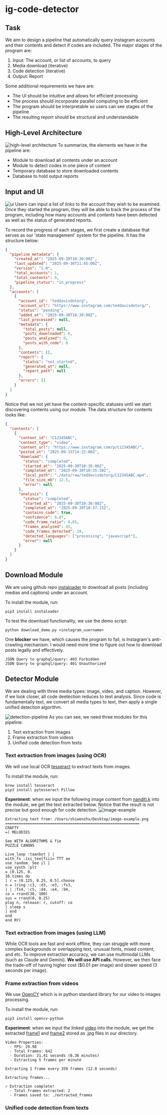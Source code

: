 # ig-code-detector

## Task

We aim to design a pipeline that automatically query instagram accounts and their contents and detect if codes are included. The major stages of the program are:
1. Input: The account, or list of accounts, to query
2. Media download (iterative)
3. Code detection (iterative)
4. Output: Report

Some additional requirements we have are:
* The UI should be intuitive and allows for efficient processing
* The process should incorporate parallel computing to be efficient
* The program should be interpretable so users can see stages of the pipeline
* The resulting report should be structural and understandable

## High-Level Architecture
![high-level architecture](./report-materials/architecture.png)
To summarize, the elements we have in the pipeline are:
* Module to download all contents under an account
* Module to detect codes in one piece of content
* Temporary database to store downloaded contents
* Database to hold output reports

## Input and UI
![ui](./report-materials/ui.001.png)
Users can input a list of links to the account they wish to be examined. Once they started the program, they will be able to track the process of the program, including how many accounts and contents have been detected as well as the status of generated reports.

To record the progress of each stages, we first create a database that serves as our 'state management' system for the pipeline. It has the structure below:
```json
{
  "pipeline_metadata": {
    "created_at": "2025-09-30T10:30:00Z",
    "last_updated": "2025-09-30T11:45:00Z",
    "version": "1.0",
    "total_accounts": 1,
    "total_contents": 0,
    "pipeline_status": "in_progress"
  },
  "accounts": [
    {
      "account_id": "teddavisdotorg",
      "account_url": "https://www.instagram.com/teddavisdotorg/",
      "status": "pending",
      "added_at": "2025-09-30T10:30:00Z",
      "last_processed": null,
      "metadata": {
        "total_posts": null,
        "posts_downloaded": 0,
        "posts_analyzed": 0,
        "posts_with_code": 0
      },
      "contents": [],
      "report": {
        "status": "not_started",
        "generated_at": null,
        "report_path": null
      },
      "errors": []
    }
  ]
}
```

Notice that we not yet have the content-specific statuses until we start discovering contents using our module. The data structure for contents looks like:
```json
{
  "contents": [
    {
      "content_id": "C12345ABC",
      "content_type": "video",
      "content_url": "https://www.instagram.com/p/C12345ABC/",
      "posted_at": "2025-09-15T14:22:00Z",
      "download": {
        "status": "completed",
        "started_at": "2025-09-30T10:35:00Z",
        "completed_at": "2025-09-30T10:35:30Z",
        "local_path": "./data/raw/teddavisdotorg/C12345ABC.mp4",
        "file_size_mb": 12.5,
        "error": null
      },
      "analysis": {
        "status": "completed",
        "started_at": "2025-09-30T10:36:00Z",
        "completed_at": "2025-09-30T10:37:15Z",
        "contains_code": true,
        "confidence": 0.87,
        "code_frame_ratio": 0.65,
        "frames_analyzed": 45,
        "code_frames_detected": 29,
        "detected_languages": ["processing", "javascript"],
        "error": null
      }
    }
  ]
}
```

## Download Module

We are using github repo [instaloader](https://github.com/instaloader/instaloader?tab=readme-ov-file) to download all posts (including medias and captions) under an account.

To install the module, run:
```
pip3 install instaloader
```
To test the download functionality, we use the demo script:
```
python download_demo.py <instagram_username>
```

One **blocker** we have, which causes the program to fail, is Instagram's anti-crawling mechanism. I would need more time to figure out how to download posts legally and effectively.
```
JSON Query to graphql/query: 403 Forbidden
JSON Query to graphql/query: 401 Unauthorized
```

## Detector Module

We are dealing with three media types: image, video, and caption. However, if we look closer, all code deetection reduces to text analysis. Since code is fundamentally text, we convert all media types to text, then apply a single unified detection algorithm.

![detection-pipeline](./report-materials/detection-pipeline.png)
As you can see, we need three modules for this pipeline:
1. Text extraction from images
2. Frame extraction from videos
3. Unified code detection from texts

### Text extraction from images (using OCR)

We will use local OCR [tesseract](https://github.com/tesseract-ocr/tesseract) to extract texts from images.

To install the module, run:
```
brew install tesseract
pip3 install pytesseract Pillow
```

**Experiment**: when we input the following image content from [nanditi.k](https://www.instagram.com/nanditi.k/) into the module, we get the text extracted below. Notice that the result is not precise but good enough for code detection.
![image-example](./report-materials/image-example.png)
```
Extracting text from: /Users/shiwenzhu/Desktop/image-example.png
============================================================
CRAFTY
=) MELODIES

See WITH ALGORITHMS & fie
PUZZLE CANONS

Live_loop :taanbot | |
with_fx :ixi_tee{fiii= TTT ae
use_random_ See il |
use_synth :plt
= [0.125, 0.
16.times do
| r = (0.125, 0.25, 0.5].choose
n = (ring :c3, :d3, :e3, :fs3,
| | :fs4, :c5, :d4, :e4, :94,
co = rrand(30, 100)
sus = rrand(0, 0.25)
play n, release: r, cutoff: co
| sleep s
| end
end
end RY)
```

### Text extraction from images (using LLM)

While OCR tools are fast and work offline, they can struggle with more complex backgrounds or overlapping text, unusual fonts, mixed content, and etc. To improve extraction accuracy, we can use multimodal LLMs (such as Claude and Gemini). **We will use API calls.** However, we then face the trade-off of having higher cost ($0.01 per image) and slower speed (3 seconds per image).

### Frame extraction from videos

We use [OpenCY](https://pypi.org/project/opencv-python/) which is in python standard library for our video to images processing.

To install the module, run:
```
pip3 install opencv-python
```

**Experiment**: when we input the linked [video](./report-materials/video-example.mov) into the module, we get the extracted [frame1](./extracted_frames/video-example_frame_0000_t0.00s.jpg) and [frame2](./extracted_frames/video-example_frame_0001_t11.97s.jpg) stored as .jpg files in our directory.
```
Video Properties:
  - FPS: 29.98
  - Total Frames: 642
  - Duration: 21.41 seconds (0.36 minutes)
  - Extracting 5 frames per minute

Extracting 1 frame every 359 frames (12.0 seconds)

Extracting frames...

✓ Extraction complete!
  - Total frames extracted: 2
  - Frames saved to: ./extracted_frames
```

### Unified code detection from texts